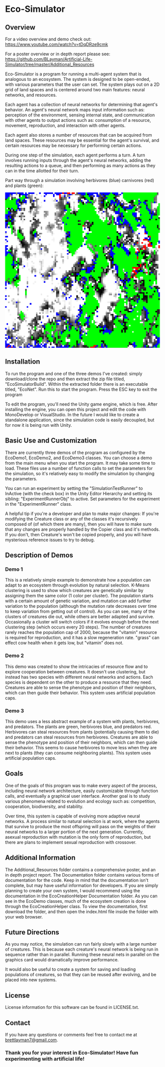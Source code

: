# Eco-Simulator

## Overview

For a video overview and demo check out: https://www.youtube.com/watch?v=tDqDRze9cmk

For a poster overview or in depth report please see: https://github.com/BLayman/Artificial-Life-Simulator/tree/master/Additional_Resources

Eco-Simulator is a program for running a multi-agent system that is analogous to an ecosystem. The system is designed to be
open-ended, with various parameters that the user can set. The system plays out on a 2D grid of land spaces and is centered around two main
features: neural networks, and resources.

Each agent has a collection of neural networks for determining that agent's behavior. An agent's neural network maps input information
such as: perception of the environment, sensing internal state, and communication with other agents to output actions such as: consumption
of a resource, movement, reproduction, and interaction with other agents.

Each agent also stores a number of resources that can be acquired from land spaces. These resources may be essential for the agent's
survival, and certain resources may be necessary for performing certain actions.

During one step of the simulation, each agent performs a turn. A turn involves running inputs through the agent's neural networks,
adding the resulting actions to a queue, and then performing as many actions as they can in the time allotted for their turn.

Part way through a simulation involving herbivores (blue) carnivores (red) and plants (green):

![](/Images/Carnivores_Herbivores_and_Plants.png)

## Installation

To run the program and one of the three demos I've created: simply download/clone the repo and then extract the zip file titled, "EcoSimulatorBuild". Within the extracted folder there is an executable titled, "EcoNet". Run this to start the program. Press the ESC key to exit the program

To edit the program, you'll need the Unity game engine, which is free. After installing the engine, you can open this project and edit the code with MonoDevelop or VisualStudio. In the future I would like to create a standalone application, since the simulation code is easily decoupled, but for now it is being run with Unity.

## Basic Use and Customization

There are currently three demos of the program as configured by the EcoDemo1, EcoDemo2, and EcoDemo3 classes. You can choose a demo from the main menu when you start the program. It may take some time to load. These files use a number of function calls to set the parameters for the simulation, so it's relatively easy to modify the simulation by changing the parameters.

You can run an experiment by setting the "SimulationTestRunner" to InActive (with the check box) in the Unity Editor Hierarchy and setting its sibling: "ExperimentRunnerObj" to active. Set parameters for the experiment in the "ExperimentRunner" class.

A helpful tip if you're a developer and plan to make major changes: If you're modifying the Creature class or any of the classes it's recursively composed of (of which there are many), then you will have to make sure that any changes are properly handled by the Copier class and it's methods. If you don't, then Creature's won't be copied properly, and you will have mysterious reference issues to try to debug.

## Description of Demos

### Demo 1

This is a relatively simple example to demonstrate how a population can adapt to an ecosystem through evolution by natural selection. K-Means clustering is used to show which creatures are genetically similar by assigning them the same color (1 color per cluster). The population starts with a certain amount of genetic variation, and mutation can add further variation to the population (although the mutation rate decreases over time to keep variation from getting out of control). As you can see, many of the clusters of creatures die out, while others are better adapted and survive. Occasionally a cluster will switch colors if it evolves enough before the next clustering step (which occurs every 20 steps). The number of creatures rarely reaches the population cap of 2000, because the "vitamin" resource is required for reproduction, and it has a slow regeneration rate. "grass" can effect cow health when it gets low, but "vitamin" does not.

### Demo 2

This demo was created to show the intricacies of resource flow and to explore cooperation between creatures. It doesn't use clustering, but instead has two species with different neural networks and actions. Each species is dependent on the other to produce a resource that they need. Creatures are able to sense the phenotype and position of their neighbors, which can then guide their behavior. This system uses artificial population caps.

### Demo 3

This demo uses a less abstract example of a system with plants, herbivores, and predators. The plants are green, herbivores blue, and predators red. Herbivores can steal resources from plants (potentially causing them to die) and predators can steal resources from herbivores. Creatures are able to sense the phenotype and position of their neighbors, which can then guide their behavior. This seems to cause herbivores to move less when they are next to plants (they can consume neighboring plants). This system uses artificial population caps.

## Goals

One of the goals of this program was to make every aspect of the process, including neural network architecture, easily customizable through function calls, and eventually a graphical user interface. Another goal is to study various phenomena related to evolution and ecology such as: competition, cooperation, biodiversity, and stability.

Over time, this system is capable of evolving more adaptive neural networks. A process similar to natural selection is at work, where the
agents that survive to produce the most offspring will pass on the weights of their neural networks to a larger portion of the next generation.
Currently, asexual reproduction with mutation is the only form of reproduction, but there are plans to implement sexual reproduction with
crossover.

## Additional Information

The Additional_Resources folder contains a comprehensive poster, and an in depth project report. The Documentation folder contains various forms of documentation for the code. Keep in mind that the documentation isn't complete, but may have useful information for developers. If you are simply planning to create your own system, I would recommend using the documentation in the EcoCreationHelper Documentation folder. As you can see in the EcoDemo classes, much of the ecosystem creation is done through the EcoCreationHelper class. To view the documentation, first download the folder, and then open the index.html file inside the folder with your web browser.

## Future Directions

As you may notice, the simulation can run fairly slowly with a large number of creatures. This is because each creature's neural network is being run in sequence rather than in parallel. Running these neural nets in parallel on the graphics card would dramatically improve performance.

It would also be useful to create a system for saving and loading populations of creatures, so that they can be reused after evolving, and be placed into new systems.

## License
License information for this software can be found in LICENSE.txt.

## Contact
If you have any questions or comments feel free to contact me at brettlayman7@gmail.com.

### Thank you for your interest in Eco-Simulator! Have fun experimenting with artificial life!
